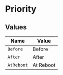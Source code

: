 # Priority


## Values

| Name       | Value      |
| ---------- | ---------- |
| `Before`   | Before     |
| `After`    | After      |
| `AtReboot` | At Reboot  |